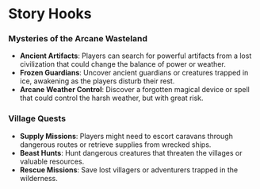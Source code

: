 # Story Hooks

### Mysteries of the Arcane Wasteland

- **Ancient Artifacts**: Players can search for powerful artifacts from a lost civilization that could change the balance of power or weather.
- **Frozen Guardians**: Uncover ancient guardians or creatures trapped in ice, awakening as the players disturb their rest.
- **Arcane Weather Control**: Discover a forgotten magical device or spell that could control the harsh weather, but with great risk.

### Village Quests

- **Supply Missions**: Players might need to escort caravans through dangerous routes or retrieve supplies from wrecked ships.
- **Beast Hunts**: Hunt dangerous creatures that threaten the villages or valuable resources.
- **Rescue Missions**: Save lost villagers or adventurers trapped in the wilderness.

